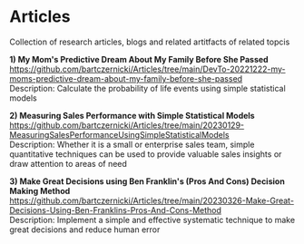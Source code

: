 # Articles

Collection of research articles, blogs and related artitfacts of related topcis


**1) My Mom's Predictive Dream About My Family Before She Passed**  
https://github.com/bartczernicki/Articles/tree/main/DevTo-20221222-my-moms-predictive-dream-about-my-family-before-she-passed  
Description: Calculate the probability of life events using simple statistical models 

**2) Measuring Sales Performance with Simple Statistical Models**  
https://github.com/bartczernicki/Articles/tree/main/20230129-MeasuringSalesPerformanceUsingSimpleStatisticalModels  
Description: Whether it is a small or enterprise sales team, simple quantitative techniques can be used to provide valuable sales insights or draw attention to areas of need  

**3) Make Great Decisions using Ben Franklin's (Pros And Cons) Decision Making Method**  
https://github.com/bartczernicki/Articles/tree/main/20230326-Make-Great-Decisions-Using-Ben-Franklins-Pros-And-Cons-Method  
Description: Implement a simple and effective systematic technique to make great decisions and reduce human error  
